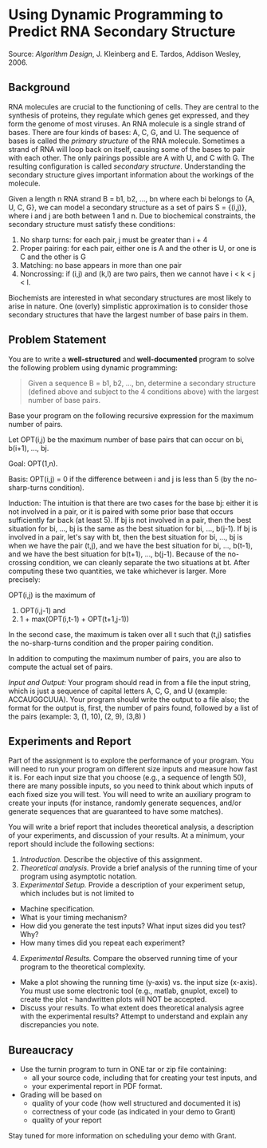 # Using Dynamic Programming to Predict RNA Secondary Structure

Source: *Algorithm Design*, J. Kleinberg and E. Tardos, Addison Wesley, 2006.

## Background

RNA molecules are crucial to the functioning of cells. They are central to the synthesis of proteins, they regulate which genes get expressed, and they form the genome of most viruses. An RNA molecule is a single strand of bases. There are four kinds of bases: A, C, G, and U. The sequence of bases is called the *primary structure* of the RNA molecule.
Sometimes a strand of RNA will loop back on itself, causing some of the bases to pair with each other. The only pairings possible are A with U, and C with G. The resulting configuration is called *secondary structure*. Understanding the secondary structure gives important information about the workings of the molecule.

Given a length n RNA strand B = b1, b2, ..., bn where each bi belongs to {A, U, C, G}, we can model a secondary structure as a set of pairs S = {(i,j)}, where i and j are both between 1 and n. Due to biochemical constraints, the secondary structure must satisfy these conditions:

1. No sharp turns: for each pair, j must be greater than i + 4
2. Proper pairing: for each pair, either one is A and the other is U, or one is C and the other is G
3. Matching: no base appears in more than one pair
4. Noncrossing: if (i,j) and (k,l) are two pairs, then we cannot have i < k < j < l.

Biochemists are interested in what secondary structures are most likely to arise in nature. One (overly) simplistic approximation is to consider those secondary structures that have the largest number of base pairs in them.

## Problem Statement

You are to write a **well-structured** and **well-documented** program to solve the following problem using dynamic programming:

> Given a sequence B = b1, b2, ..., bn, determine a secondary structure (defined above and subject to the 4 conditions above) with the largest number of base pairs.

Base your program on the following recursive expression for the maximum number of pairs.

Let OPT(i,j) be the maximum number of base pairs that can occur on bi, b(i+1), ..., bj.

Goal: OPT(1,n).

Basis: OPT(i,j) = 0 if the difference between i and j is less than 5 (by the no-sharp-turns condition).

Induction: The intuition is that there are two cases for the base bj: either it is not involved in a pair, or it is paired with some prior base that occurs sufficiently far back (at least 5). If bj is not involved in a pair, then the best situation for bi, ..., bj is the same as the best situation for bi, ..., b(j-1). If bj is involved in a pair, let's say with bt, then the best situation for bi, ..., bj is when we have the pair (t,j), and we have the best situation for bi, ..., b(t-1), and we have the best situation for b(t+1), ..., b(j-1). Because of the no-crossing condition, we can cleanly separate the two situations at bt. After computing these two quantities, we take whichever is larger. More precisely:

OPT(i,j) is the maximum of

1. OPT(i,j-1) and
2. 1 + max(OPT(i,t-1) + OPT(t+1,j-1))

In the second case, the maximum is taken over all t such that (t,j) satisfies the no-sharp-turns condition and the proper pairing condition.

In addition to computing the maximum number of pairs, you are also to compute the actual set of pairs.

*Input and Output:* Your program should read in from a file the input string, which is just a sequence of capital letters A, C, G, and U (example: ACCAUGGCUUA). Your program should write the output to a file also; the format for the output is, first, the number of pairs found, followed by a list of the pairs (example: 3, (1, 10), (2, 9), (3,8) )

## Experiments and Report

Part of the assignment is to explore the performance of your program. You will need to run your program on different size inputs and measure how fast it is. For each input size that you choose (e.g., a sequence of length 50), there are many possible inputs, so you need to think about which inputs of each fixed size you will test. You will need to write an auxiliary program to create your inputs (for instance, randomly generate sequences, and/or generate sequences that are guaranteed to have some matches).

You will write a brief report that includes theoretical analysis, a description of your experiments, and discussion of your results. At a minimum, your report should include the following sections:

1. *Introduction.* Describe the objective of this assignment.
2. *Theoretical analysis.* Provide a brief analysis of the running time of your program using asymptotic notation.
3. *Experimental Setup.* Provide a description of your experiment setup, which includes but is not limited to
  - Machine specification.
  - What is your timing mechanism?
  - How did you generate the test inputs? What input sizes did you test? Why?
  - How many times did you repeat each experiment?
4. *Experimental Results.* Compare the observed running time of your program to the theoretical complexity.
  - Make a plot showing the running time (y-axis) vs. the input size (x-axis). You must use some electronic tool (e.g., matlab, gnuplot, excel) to create the plot - handwritten plots will NOT be accepted.
  - Discuss your results. To what extent does theoretical analysis agree with the experimental results? Attempt to understand and explain any discrepancies you note.

## Bureaucracy

- Use the turnin program to turn in ONE tar or zip file containing:
  - all your source code, including that for creating your test inputs, and
  - your experimental report in PDF format.
- Grading will be based on
  - quality of your code (how well structured and documented it is)
  - correctness of your code (as indicated in your demo to Grant)
  - quality of your report

Stay tuned for more information on scheduling your demo with Grant.
